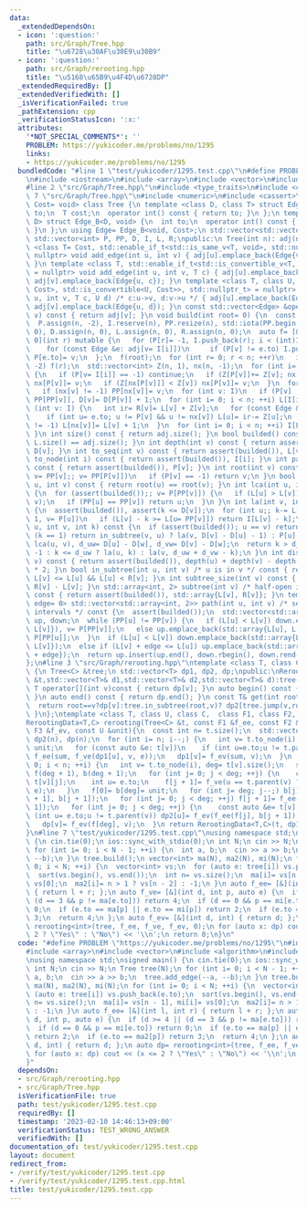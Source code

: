 ```yaml
---
data:
  _extendedDependsOn:
  - icon: ':question:'
    path: src/Graph/Tree.hpp
    title: "\u6728\u30AF\u30E9\u30B9"
  - icon: ':question:'
    path: src/Graph/rerooting.hpp
    title: "\u5168\u65B9\u4F4D\u6728DP"
  _extendedRequiredBy: []
  _extendedVerifiedWith: []
  _isVerificationFailed: true
  _pathExtension: cpp
  _verificationStatusIcon: ':x:'
  attributes:
    '*NOT_SPECIAL_COMMENTS*': ''
    PROBLEM: https://yukicoder.me/problems/no/1295
    links:
    - https://yukicoder.me/problems/no/1295
  bundledCode: "#line 1 \"test/yukicoder/1295.test.cpp\"\n#define PROBLEM \"https://yukicoder.me/problems/no/1295\"\
    \n#include <iostream>\n#include <array>\n#include <vector>\n#include <algorithm>\n\
    #line 2 \"src/Graph/Tree.hpp\"\n#include <type_traits>\n#include <cstddef>\n#line\
    \ 7 \"src/Graph/Tree.hpp\"\n#include <numeric>\n#include <cassert>\ntemplate <class\
    \ Cost= void> class Tree {\n template <class D, class T> struct Edge_B {\n  int\
    \ to;\n  T cost;\n  operator int() const { return to; }\n };\n template <class\
    \ D> struct Edge_B<D, void> {\n  int to;\n  operator int() const { return to;\
    \ }\n };\n using Edge= Edge_B<void, Cost>;\n std::vector<std::vector<Edge>> adj;\n\
    \ std::vector<int> P, PP, D, I, L, R;\npublic:\n Tree(int n): adj(n) {}\n template\
    \ <class T= Cost, std::enable_if_t<std::is_same_v<T, void>, std::nullptr_t> =\
    \ nullptr> void add_edge(int u, int v) { adj[u].emplace_back(Edge{v}), adj[v].emplace_back(Edge{u});\
    \ }\n template <class T, std::enable_if_t<std::is_convertible_v<T, Cost>, std::nullptr_t>\
    \ = nullptr> void add_edge(int u, int v, T c) { adj[u].emplace_back(Edge{v, c}),\
    \ adj[v].emplace_back(Edge{u, c}); }\n template <class T, class U, std::enable_if_t<std::conjunction_v<std::is_convertible<T,\
    \ Cost>, std::is_convertible<U, Cost>>, std::nullptr_t> = nullptr> void add_edge(int\
    \ u, int v, T c, U d) /* c:u->v, d:v->u */ { adj[u].emplace_back(Edge{v, c}),\
    \ adj[v].emplace_back(Edge{u, d}); }\n const std::vector<Edge> &operator[](int\
    \ v) const { return adj[v]; }\n void build(int root= 0) {\n  const int n= adj.size();\n\
    \  P.assign(n, -2), I.reserve(n), PP.resize(n), std::iota(PP.begin(), PP.end(),\
    \ 0), D.assign(n, 0), L.assign(n, 0), R.assign(n, 0);\n  auto f= [&, i= 0, v=\
    \ 0](int r) mutable {\n   for (P[r]= -1, I.push_back(r); i < (int)I.size(); ++i)\n\
    \    for (const Edge &e: adj[v= I[i]])\n     if (P[v] != e.to) I.push_back(e.to),\
    \ P[e.to]= v;\n  };\n  f(root);\n  for (int r= 0; r < n; ++r)\n   if (P[r] ==\
    \ -2) f(r);\n  std::vector<int> Z(n, 1), nx(n, -1);\n  for (int i= n, v; i--;)\
    \ {\n   if (P[v= I[i]] == -1) continue;\n   if (Z[P[v]]+= Z[v]; nx[P[v]] == -1)\
    \ nx[P[v]]= v;\n   if (Z[nx[P[v]]] < Z[v]) nx[P[v]]= v;\n  }\n  for (int v: I)\n\
    \   if (nx[v] != -1) PP[nx[v]]= v;\n  for (int v: I)\n   if (P[v] != -1) PP[v]=\
    \ PP[PP[v]], D[v]= D[P[v]] + 1;\n  for (int i= 0; i < n; ++i) L[I[i]]= i;\n  for\
    \ (int v: I) {\n   int ir= R[v]= L[v] + Z[v];\n   for (const Edge &e: adj[v])\n\
    \    if (int u= e.to; u != P[v] && u != nx[v]) L[u]= ir-= Z[u];\n   if (nx[v]\
    \ != -1) L[nx[v]]= L[v] + 1;\n  }\n  for (int i= 0; i < n; ++i) I[L[i]]= i;\n\
    \ }\n int size() const { return adj.size(); }\n bool builded() const { return\
    \ L.size() == adj.size(); }\n int depth(int v) const { return assert(builded()),\
    \ D[v]; }\n int to_seq(int v) const { return assert(builded()), L[v]; }\n int\
    \ to_node(int i) const { return assert(builded()), I[i]; }\n int parent(int v)\
    \ const { return assert(builded()), P[v]; }\n int root(int v) const {\n  for (assert(builded()),\
    \ v= PP[v];; v= PP[P[v]])\n   if (P[v] == -1) return v;\n }\n bool connected(int\
    \ u, int v) const { return root(u) == root(v); }\n int lca(int u, int v) const\
    \ {\n  for (assert(builded());; v= P[PP[v]]) {\n   if (L[u] > L[v]) std::swap(u,\
    \ v);\n   if (PP[u] == PP[v]) return u;\n  }\n }\n int la(int v, int k) const\
    \ {\n  assert(builded()), assert(k <= D[v]);\n  for (int u;; k-= L[v] - L[u] +\
    \ 1, v= P[u])\n   if (L[v] - k >= L[u= PP[v]]) return I[L[v] - k];\n }\n int jump(int\
    \ u, int v, int k) const {\n  if (assert(builded()); u == v) return -1;\n  if\
    \ (k == 1) return in_subtree(v, u) ? la(v, D[v] - D[u] - 1) : P[u];\n  int w=\
    \ lca(u, v), d_uw= D[u] - D[w], d_vw= D[v] - D[w];\n  return k > d_uw + d_vw ?\
    \ -1 : k <= d_uw ? la(u, k) : la(v, d_uw + d_vw - k);\n }\n int dist(int u, int\
    \ v) const { return assert(builded()), depth(u) + depth(v) - depth(lca(u, v))\
    \ * 2; }\n bool in_subtree(int u, int v) /* u is in v */ const { return assert(builded()),\
    \ L[v] <= L[u] && L[u] < R[v]; }\n int subtree_size(int v) const { return assert(builded()),\
    \ R[v] - L[v]; }\n std::array<int, 2> subtree(int v) /* half-open interval */\
    \ const { return assert(builded()), std::array{L[v], R[v]}; }\n template <bool\
    \ edge= 0> std::vector<std::array<int, 2>> path(int u, int v) /* sequence of closed\
    \ intervals */ const {\n  assert(builded());\n  std::vector<std::array<int, 2>>\
    \ up, down;\n  while (PP[u] != PP[v]) {\n   if (L[u] < L[v]) down.emplace_back(std::array{L[PP[v]],\
    \ L[v]}), v= P[PP[v]];\n   else up.emplace_back(std::array{L[u], L[PP[u]]}), u=\
    \ P[PP[u]];\n  }\n  if (L[u] < L[v]) down.emplace_back(std::array{L[u] + edge,\
    \ L[v]});\n  else if (L[v] + edge <= L[u]) up.emplace_back(std::array{L[u], L[v]\
    \ + edge});\n  return up.insert(up.end(), down.rbegin(), down.rend()), up;\n }\n\
    };\n#line 3 \"src/Graph/rerooting.hpp\"\ntemplate <class T, class C> class RerootingData\
    \ {\n Tree<C> &tree;\n std::vector<T> dp1, dp2, dp;\npublic:\nRerootingData(Tree<C>\
    \ &t,std::vector<T>& d1,std::vector<T>& d2,std::vector<T>& d):tree(t),dp1(d1),dp2(d2),dp(d){}\n\
    \ T operator[](int v)const { return dp[v]; }\n auto begin() const { return dp.begin();\
    \ }\n auto end() const { return dp.end(); }\n const T& get(int root, int v)const{\n\
    \  return root==v?dp[v]:tree.in_subtree(root,v)? dp2[tree.jump(v,root,1)]:dp1[v];\n\
    \ }\n};\ntemplate <class T, class U, class C,  class F1, class F2, class F3>\n\
    RerootingData<T,C> rerooting(Tree<C> &t, const F1 &f_ee, const F2 &f_ve, const\
    \ F3 &f_ev, const U &unit){\n  const int n= t.size();\n  std::vector<T> dp1(n),\
    \ dp2(n), dp(n);\n  for (int i= n; i--;) {\n   int v= t.to_node(i);\n   U sum=\
    \ unit;\n   for (const auto &e: t[v])\n    if (int u=e.to;u != t.parent(v)) sum=\
    \ f_ee(sum, f_ve(dp1[u], v, e));\n   dp1[v]= f_ev(sum, v);\n  }\n  for (int i=\
    \ 0; i < n; ++i) {\n   int v= t.to_node(i), deg= t[v].size();\n   std::vector<U>\
    \ f(deg + 1), b(deg + 1);\n   for (int j= 0; j < deg; ++j) {\n    const auto &e=\
    \ t[v][j];\n    int u= e.to;\n    f[j + 1]= f_ve(u == t.parent(v) ? dp2[v] : dp1[u],v,\
    \ e);\n   }\n   f[0]= b[deg]= unit;\n   for (int j= deg; j--;) b[j]= f_ee(f[j\
    \ + 1], b[j + 1]);\n   for (int j= 0; j < deg; ++j) f[j + 1]= f_ee(f[j], f[j +\
    \ 1]);\n   for (int j= 0; j < deg; ++j) {\n    const auto &e= t[v][j];\n    if\
    \ (int u= e.to;u != t.parent(v)) dp2[u]= f_ev(f_ee(f[j], b[j + 1]), v);\n   }\n\
    \   dp[v]= f_ev(f[deg], v);\n  }\n return RerootingData<T,C>(t, dp1, dp2, dp);\n\
    }\n#line 7 \"test/yukicoder/1295.test.cpp\"\nusing namespace std;\nsigned main()\
    \ {\n cin.tie(0);\n ios::sync_with_stdio(0);\n int N;\n cin >> N;\n Tree tree(N);\n\
    \ for (int i= 0; i < N - 1; ++i) {\n  int a, b;\n  cin >> a >> b;\n  tree.add_edge(--a,\
    \ --b);\n }\n tree.build();\n vector<int> ma(N), ma2(N), mi(N);\n for (int i=\
    \ 0; i < N; ++i) {\n  vector<int> vs;\n  for (auto e: tree[i]) vs.push_back(e.to);\n\
    \  sort(vs.begin(), vs.end());\n  int n= vs.size();\n  ma[i]= vs[n - 1], mi[i]=\
    \ vs[0];\n  ma2[i]= n > 1 ? vs[n - 2] : -1;\n }\n auto f_ee= [&](int l, int r)\
    \ { return l + r; };\n auto f_ve= [&](int d, int p, auto e) {\n  if (d >= 4 ||\
    \ (d == 3 && p != ma[e.to])) return 4;\n  if (d == 0 && p == mi[e.to]) return\
    \ 0;\n  if (e.to == ma[p] || e.to == mi[p]) return 2;\n  if (e.to == ma2[p]) return\
    \ 3;\n  return 4;\n };\n auto f_ev= [&](int d, int) { return d; };\n auto dp=\
    \ rerooting<int>(tree, f_ee, f_ve, f_ev, 0);\n for (auto x: dp) cout << (x <=\
    \ 2 ? \"Yes\" : \"No\") << '\\n';\n return 0;\n}\n"
  code: "#define PROBLEM \"https://yukicoder.me/problems/no/1295\"\n#include <iostream>\n\
    #include <array>\n#include <vector>\n#include <algorithm>\n#include \"src/Graph/rerooting.hpp\"\
    \nusing namespace std;\nsigned main() {\n cin.tie(0);\n ios::sync_with_stdio(0);\n\
    \ int N;\n cin >> N;\n Tree tree(N);\n for (int i= 0; i < N - 1; ++i) {\n  int\
    \ a, b;\n  cin >> a >> b;\n  tree.add_edge(--a, --b);\n }\n tree.build();\n vector<int>\
    \ ma(N), ma2(N), mi(N);\n for (int i= 0; i < N; ++i) {\n  vector<int> vs;\n  for\
    \ (auto e: tree[i]) vs.push_back(e.to);\n  sort(vs.begin(), vs.end());\n  int\
    \ n= vs.size();\n  ma[i]= vs[n - 1], mi[i]= vs[0];\n  ma2[i]= n > 1 ? vs[n - 2]\
    \ : -1;\n }\n auto f_ee= [&](int l, int r) { return l + r; };\n auto f_ve= [&](int\
    \ d, int p, auto e) {\n  if (d >= 4 || (d == 3 && p != ma[e.to])) return 4;\n\
    \  if (d == 0 && p == mi[e.to]) return 0;\n  if (e.to == ma[p] || e.to == mi[p])\
    \ return 2;\n  if (e.to == ma2[p]) return 3;\n  return 4;\n };\n auto f_ev= [&](int\
    \ d, int) { return d; };\n auto dp= rerooting<int>(tree, f_ee, f_ve, f_ev, 0);\n\
    \ for (auto x: dp) cout << (x <= 2 ? \"Yes\" : \"No\") << '\\n';\n return 0;\n\
    }"
  dependsOn:
  - src/Graph/rerooting.hpp
  - src/Graph/Tree.hpp
  isVerificationFile: true
  path: test/yukicoder/1295.test.cpp
  requiredBy: []
  timestamp: '2023-02-10 14:46:13+09:00'
  verificationStatus: TEST_WRONG_ANSWER
  verifiedWith: []
documentation_of: test/yukicoder/1295.test.cpp
layout: document
redirect_from:
- /verify/test/yukicoder/1295.test.cpp
- /verify/test/yukicoder/1295.test.cpp.html
title: test/yukicoder/1295.test.cpp
---
```

